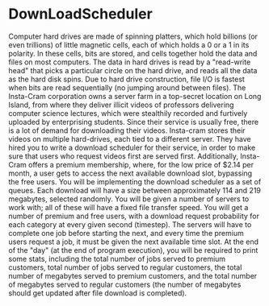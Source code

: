# DownLoadScheduler
Computer hard drives are made of spinning platters, which hold billions (or even trillions) of little magnetic cells, each of which holds a 0 or a 1 in its polarity. In these cells, bits are stored, and cells together hold the data and files on most computers. The data in hard drives is read by a "read-write head" that picks a particular circle on the hard drive, and reads all the data as the hard disk spins. Due to hard drive construction, file I/O is fastest when bits are read sequentially (no jumping around between files). The Insta-Cram corporation owns a server farm in a top-secret location on Long Island, from where they deliver illicit videos of professors delivering computer science lectures, which were stealthily recorded and furtively uploaded by enterprising students. Since their service is usually free, there is a lot of demand for downloading their videos. Insta-cram stores their videos on multiple hard-drives, each tied to a different server. They have hired you to write a download scheduler for their service, in order to make sure that users who request videos first are served first. Additionally, Insta-Cram offers a premium membership, where, for the low price of $2.14 per month, a user gets to access the next available download slot, bypassing the free users. You will be implementing the download scheduler as a set of queues. Each download will have a size between approximately 114 and 219 megabytes, selected randomly. You will be given a number of servers to work with; all of these will have a fixed file transfer speed. You will get a number of premium and free users, with a download request probability for each category at every given second (timestep). The servers will have to complete one job before starting the next, and every time the premium users request a job, it must be given the next available time slot. At the end of the "day" (at the end of program execution), you will be required to print some stats, including the total number of jobs served to premium customers, total number of jobs served to regular customers, the total number of megabytes served to premium customers, and the total number of megabytes served to regular customers (the number of megabytes should get updated after file download is completed).
